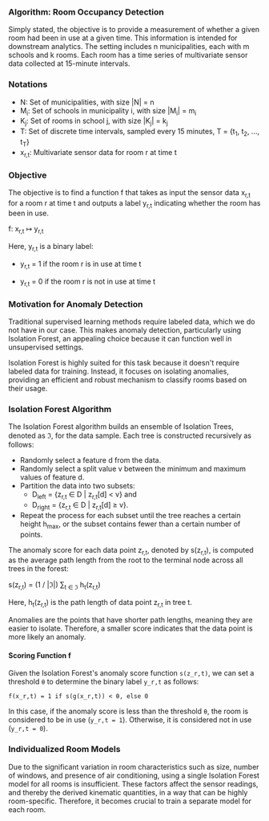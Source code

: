 ### Algorithm: Room Occupancy Detection

Simply stated, the objective is to provide a measurement of whether a given room had been in use at a given time. This information is intended for downstream analytics. The setting includes n municipalities, each with m schools and k rooms. Each room has a time series of multivariate sensor data collected at 15-minute intervals.

### Notations
* N: Set of municipalities, with size |N| = n
* M<sub>i</sub>: Set of schools in municipality i, with size |M<sub>i</sub>| = m<sub>i</sub>
* K<sub>j</sub>: Set of rooms in school j, with size |K<sub>j</sub>| = k<sub>j</sub>
* T: Set of discrete time intervals, sampled every 15 minutes, T = {t<sub>1</sub>, t<sub>2</sub>, ..., t<sub>T</sub>}
* x<sub>r,t</sub>: Multivariate sensor data for room r at time t

### Objective
The objective is to find a function f that takes as input the sensor data x<sub>r,t</sub> for a room r at time t and outputs a label y<sub>r,t</sub> indicating whether the room has been in use.

f: x<sub>r,t</sub> ↦ y<sub>r,t</sub>

Here, y<sub>r,t</sub> is a binary label:

* y<sub>r,t</sub> = 1 if the room r is in use at time t

* y<sub>r,t</sub> = 0 if the room r is not in use at time t


### Motivation for Anomaly Detection
Traditional supervised learning methods require labeled data, which we do not have in our case. This makes anomaly detection, particularly using Isolation Forest, an appealing choice because it can function well in unsupervised settings.

Isolation Forest is highly suited for this task because it doesn't require labeled data for training. Instead, it focuses on isolating anomalies, providing an efficient and robust mechanism to classify rooms based on their usage.

### Isolation Forest Algorithm
The Isolation Forest algorithm builds an ensemble of Isolation Trees, denoted as ℑ, for the data sample. Each tree is constructed recursively as follows:

* Randomly select a feature d from the data.
* Randomly select a split value v between the minimum and maximum values of feature d.
* Partition the data into two subsets:  
    * D<sub>left</sub> = {z<sub>r,t</sub> ∈ D | z<sub>r,t</sub>[d] < v} and 
    * D<sub>right</sub> = {z<sub>r,t</sub> ∈ D | z<sub>r,t</sub>[d] ≥ v}.
* Repeat the process for each subset until the tree reaches a certain height h<sub>max</sub>, or the subset contains fewer than a certain number of points.

The anomaly score for each data point z<sub>r,t</sub>, denoted by s(z<sub>r,t</sub>), is computed as the average path length from the root to the terminal node across all trees in the forest:

s(z<sub>r,t</sub>) = (1 / |ℑ|) ∑<sub>t ∈ ℑ</sub> h<sub>t</sub>(z<sub>r,t</sub>)

Here, h<sub>t</sub>(z<sub>r,t</sub>) is the path length of data point z<sub>r,t</sub> in tree t.

Anomalies are the points that have shorter path lengths, meaning they are easier to isolate. Therefore, a smaller score indicates that the data point is more likely an anomaly.

#### Scoring Function f

Given the Isolation Forest's anomaly score function `s(z_r,t)`, we can set a threshold `θ` to determine the binary label `y_r,t` as follows:

`f(x_r,t) = 1 if s(g(x_r,t)) < θ, else 0`

In this case, if the anomaly score is less than the threshold `θ`, the room is considered to be in use (`y_r,t = 1`). Otherwise, it is considered not in use (`y_r,t = 0`).

### Individualized Room Models
Due to the significant variation in room characteristics such as size, number of windows, and presence of air conditioning, using a single Isolation Forest model for all rooms is insufficient. These factors affect the sensor readings, and thereby the derived kinematic quantities, in a way that can be highly room-specific. Therefore, it becomes crucial to train a separate model for each room.
